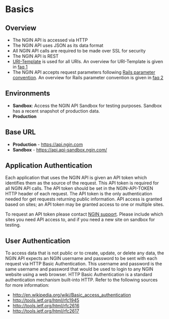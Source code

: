 Basics
======

Overview
--------
* The NGIN API is accessed via HTTP
* The NGIN API uses JSON as its data format
* All NGIN API calls are required to be made over SSL for security
* The NGIN API is REST
* [URI-Template](http://datatracker.ietf.org/doc/draft-gregorio-uritemplate/?include_text=1) is used for all URIs. An overview for URI-Template is given in [faq 1](faq.html#faq1)
* The NGIN API accepts request parameters following [Rails parameter convention](http://guides.rubyonrails.org/action_controller_overview.html#parameters). An overview for Rails parameter convention is given in [faq 2](faq.html#faq2)

Environments
------------
* **Sandbox**: Access the NGIN API Sandbox for testing purposes. Sandbox has a recent snapshot of production data.
* **Production**

Base URL
---------
* **Production** - https://api.ngin.com
* **Sandbox** - https://api.api-sandbox.ngin.com/

Application Authentication
------------------------------
Each application that uses the NGIN API is given an API token which identifies them as the source of the request. This API token is required for all NGIN API calls. The API token should be set in the NGIN-API-TOKEN HTTP header of each request. The API token is the only authentication needed for get requests returning public information. API access is granted based on sites; an API token may be granted access to one or multiple sites.

To request an API token please contact [NGIN support](mailto:support@tstmedia.com). Please include which sites you need API access to, and if you need a new site on sandbox for testing.

User Authentication
-------------------
To access data that is not public or to create, update, or delete any data, the NGIN API expects an NGIN username and password to be sent with each request via HTTP Basic Authentication. This username and password is the same username and password that would be used to login to any NGIN website using a web browser. HTTP Basic Authentication is a standard authentication mechanism built-into HTTP. Refer to the following sources for more information:

* http://en.wikipedia.org/wiki/Basic_access_authentication
* http://tools.ietf.org/html/rfc1945
* http://tools.ietf.org/html/rfc2616
* http://tools.ietf.org/html/rfc2617
